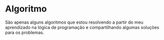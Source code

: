 # Algoritmo
  São apenas alguns algoritmos que estou resolvendo a partir do meu aprendizado na lógica de programação e compartilhando algumas soluções para os problemas.
